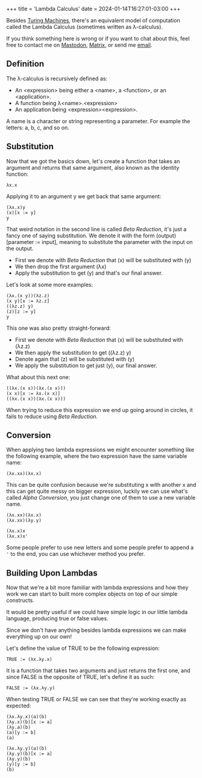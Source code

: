 +++
title = 'Lambda Calculus'
date = 2024-01-14T16:27:01-03:00
+++

Besides [Turing Machines](https://en.wikipedia.org/wiki/Turing_machine), there's an equivalent model of
computation called the Lambda Calculus (sometimes written as λ-calculus).

If you think something here is wrong or if you want to chat about this, feel free to contact me on
<a href="https://mastodon.social/@fkinoshita" target="_blank" rel="me">Mastodon</a>,
<a href="https://matrix.to/#/@fkinoshita:gnome.org" target="_blank">Matrix</a>, or
send me <a href="https://letterbird.co/kinofhek" target="_blank">email</a>.

## Definition

The λ-calculus is recursively defined as:

* An \<expression\> being either a \<name\>, a \<function\>, or an \<application\>.
* A function being λ\<name\>.\<expression\>
* An application being \<expression\>\<expression\>.

A name is a character or string representing a parameter. For example the letters: a, b, c, and so on.

## Substitution

Now that we got the basics down, let's create a function that takes an argument and returns that same argument, also known as the identity function:

```
λx.x
```

Applying it to an argument y we get back that same argument:

```
(λx.x)y
(x)[x := y]
y
```

That weird notation in the second line is called *Beta Reduction*, it's just a fancy one of saying substitution. We denote it with the form (output)[parameter := input], meaning to substitute the parameter with the input on the output. 

* First we denote with *Beta Reduction* that (x) will be substituted with (y)
* We then drop the first argument (λx)
* Apply the substitution to get (y) and that's our final answer.

Let's look at some more examples:

```
(λx.(x y))(λz.z)
(x y)[x := λz.z]
((λz.z) y)
(z)[z := y]
y
```

This one was also pretty straight-forward:

* First we denote with *Beta Reduction* that (x) will be substituted with (λz.z)
* We then apply the substitution to get ((λz.z) y)
* Denote again that (z) will be substituted with (y)
* We apply the substitution to get just (y), our final answer.

What about this next one:

```
((λx.(x x))(λx.(x x)))
(x x)[x := λx.(x x)]
((λx.(x x))(λx.(x x)))

```

When trying to reduce this expression we end up going around in circles, it fails to reduce using *Beta Reduction*.

## Conversion

When applying two lambda expressions we might encounter something like the following example, where the two expression have the same variable name:

```
(λx.xx)(λx.x)
```

This can be quite confusion because we're substituting x with another x and this can get quite messy on bigger expression, luckily we can use what's called *Alpha Conversion*, you just change one of them to use a new variable name. 

```
(λx.xx)(λx.x)
(λx.xx)(λy.y)

(λx.x)x
(λx.x)x'

```

Some people prefer to use new letters and some people prefer to append a `'` to the end, you can use whichever method you prefer.

## Building Upon Lambdas

Now that we're a bit more familiar with lambda expressions and how they work we can start to built more complex objects on top of our simple constructs.

It would be pretty useful if we could have simple logic in our little lambda language, producing true or false values.

Since we don't have anything besides lambda expressions we can make everything up on our own!

Let's define the value of TRUE to be the following expression:

```
TRUE := (λx.λy.x)
```

It is a function that takes two arguments and just returns the first one, and since FALSE is the
opposite of TRUE, let's define it as such:

```
FALSE := (λx.λy.y)
```

When testing TRUE or FALSE we can see that they're working exactly as expected:

```
(λx.λy.x)(a)(b)
(λy.x)(b)[x := a]
(λy.a)(b)
(a)[y := b]
(a)

(λx.λy.y)(a)(b)
(λy.y)(b)[x := a]
(λy.y)(b)
(y)[y := b]
(b)

```

